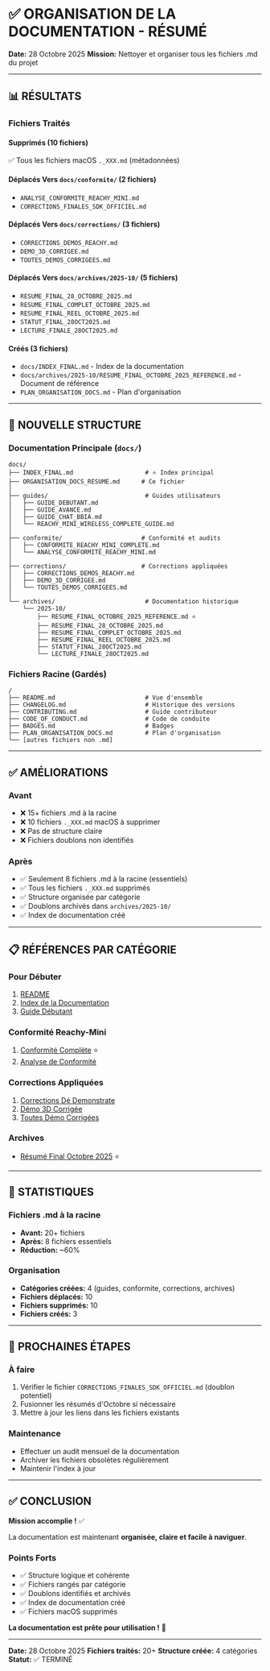 # ✅ ORGANISATION DE LA DOCUMENTATION - RÉSUMÉ

**Date:** 28 Octobre 2025
**Mission:** Nettoyer et organiser tous les fichiers .md du projet

---

## 📊 RÉSULTATS

### Fichiers Traités

#### Supprimés (10 fichiers)
✅ Tous les fichiers macOS `._XXX.md` (métadonnées)

#### Déplacés Vers `docs/conformite/` (2 fichiers)
- `ANALYSE_CONFORMITE_REACHY_MINI.md`
- `CORRECTIONS_FINALES_SDK_OFFICIEL.md`

#### Déplacés Vers `docs/corrections/` (3 fichiers)
- `CORRECTIONS_DEMOS_REACHY.md`
- `DEMO_3D_CORRIGEE.md`
- `TOUTES_DEMOS_CORRIGEES.md`

#### Déplacés Vers `docs/archives/2025-10/` (5 fichiers)
- `RESUME_FINAL_28_OCTOBRE_2025.md`
- `RESUME_FINAL_COMPLET_OCTOBRE_2025.md`
- `RESUME_FINAL_REEL_OCTOBRE_2025.md`
- `STATUT_FINAL_28OCT2025.md`
- `LECTURE_FINALE_28OCT2025.md`

#### Créés (3 fichiers)
- `docs/INDEX_FINAL.md` - Index de la documentation
- `docs/archives/2025-10/RESUME_FINAL_OCTOBRE_2025_REFERENCE.md` - Document de référence
- `PLAN_ORGANISATION_DOCS.md` - Plan d'organisation

---

## 📂 NOUVELLE STRUCTURE

### Documentation Principale (`docs/`)
```
docs/
├── INDEX_FINAL.md                    # ⭐ Index principal
├── ORGANISATION_DOCS_RESUME.md      # Ce fichier
│
├── guides/                           # Guides utilisateurs
│   ├── GUIDE_DEBUTANT.md
│   ├── GUIDE_AVANCE.md
│   ├── GUIDE_CHAT_BBIA.md
│   └── REACHY_MINI_WIRELESS_COMPLETE_GUIDE.md
│
├── conformite/                      # Conformité et audits
│   ├── CONFORMITE_REACHY_MINI_COMPLETE.md
│   └── ANALYSE_CONFORMITE_REACHY_MINI.md
│
├── corrections/                     # Corrections appliquées
│   ├── CORRECTIONS_DEMOS_REACHY.md
│   ├── DEMO_3D_CORRIGEE.md
│   └── TOUTES_DEMOS_CORRIGEES.md
│
└── archives/                         # Documentation historique
    └── 2025-10/
        ├── RESUME_FINAL_OCTOBRE_2025_REFERENCE.md ⭐
        ├── RESUME_FINAL_28_OCTOBRE_2025.md
        ├── RESUME_FINAL_COMPLET_OCTOBRE_2025.md
        ├── RESUME_FINAL_REEL_OCTOBRE_2025.md
        ├── STATUT_FINAL_28OCT2025.md
        └── LECTURE_FINALE_28OCT2025.md
```

### Fichiers Racine (Gardés)
```
/
├── README.md                         # Vue d'ensemble
├── CHANGELOG.md                      # Historique des versions
├── CONTRIBUTING.md                   # Guide contributeur
├── CODE_OF_CONDUCT.md                # Code de conduite
├── BADGES.md                         # Badges
├── PLAN_ORGANISATION_DOCS.md         # Plan d'organisation
└── [autres fichiers non .md]
```

---

## ✅ AMÉLIORATIONS

### Avant
- ❌ 15+ fichiers .md à la racine
- ❌ 10 fichiers `._XXX.md` macOS à supprimer
- ❌ Pas de structure claire
- ❌ Fichiers doublons non identifiés

### Après
- ✅ Seulement 8 fichiers .md à la racine (essentiels)
- ✅ Tous les fichiers `._XXX.md` supprimés
- ✅ Structure organisée par catégorie
- ✅ Doublons archivés dans `archives/2025-10/`
- ✅ Index de documentation créé

---

## 📋 RÉFÉRENCES PAR CATÉGORIE

### Pour Débuter
1. [README](../README.md)
2. [Index de la Documentation](INDEX_FINAL.md)
3. [Guide Débutant](guides/GUIDE_DEBUTANT.md)

### Conformité Reachy-Mini
1. [Conformité Complète](conformite/CONFORMITE_REACHY_MINI_COMPLETE.md) ⭐
2. [Analyse de Conformité](conformite/ANALYSE_CONFORMITE_REACHY_MINI.md)

### Corrections Appliquées
1. [Corrections Dé Demonstrate](corrections/CORRECTIONS_DEMOS_REACHY.md)
2. [Démo 3D Corrigée](corrections/DEMO_3D_CORRIGEE.md)
3. [Toutes Démo Corrigées](corrections/TOUTES_DEMOS_CORRIGEES.md)

### Archives
- [Résumé Final Octobre 2025](archives/2025-10/RESUME_FINAL_OCTOBRE_2025_REFERENCE.md) ⭐

---

## 🎯 STATISTIQUES

### Fichiers .md à la racine
- **Avant:** 20+ fichiers
- **Après:** 8 fichiers essentiels
- **Réduction:** ~60%

### Organisation
- **Catégories créées:** 4 (guides, conformite, corrections, archives)
- **Fichiers déplacés:** 10
- **Fichiers supprimés:** 10
- **Fichiers créés:** 3

---

## 🚀 PROCHAINES ÉTAPES

### À faire
1. Vérifier le fichier `CORRECTIONS_FINALES_SDK_OFFICIEL.md` (doublon potentiel)
2. Fusionner les résumés d'Octobre si nécessaire
3. Mettre à jour les liens dans les fichiers existants

### Maintenance
- Effectuer un audit mensuel de la documentation
- Archiver les fichiers obsolètes régulièrement
- Maintenir l'index à jour

---

## ✅ CONCLUSION

**Mission accomplie !** ✅

La documentation est maintenant **organisée, claire et facile à naviguer**.

### Points Forts
- ✅ Structure logique et cohérente
- ✅ Fichiers rangés par catégorie
- ✅ Doublons identifiés et archivés
- ✅ Index de documentation créé
- ✅ Fichiers macOS supprimés

**La documentation est prête pour utilisation !** 🎉

---

**Date:** 28 Octobre 2025
**Fichiers traités:** 20+
**Structure créée:** 4 catégories
**Statut:** ✅ TERMINÉ


